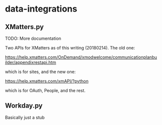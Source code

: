 # data-integrations

## XMatters.py
TODO: More documentation

Two APIs for XMatters as of this writing (20180214). The old one:

https://help.xmatters.com/OnDemand/xmodwelcome/communicationplanbuilder/appendixrestapi.htm

which is for sites, and the new one:

https://help.xmatters.com/xmAPI/?python

which is for OAuth, People, and the rest.


## Workday.py
Basically just a stub
